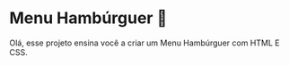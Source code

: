 # Menu Hambúrguer :hamburger:
Olá, esse projeto ensina você a criar um Menu Hambúrguer com HTML E CSS.
